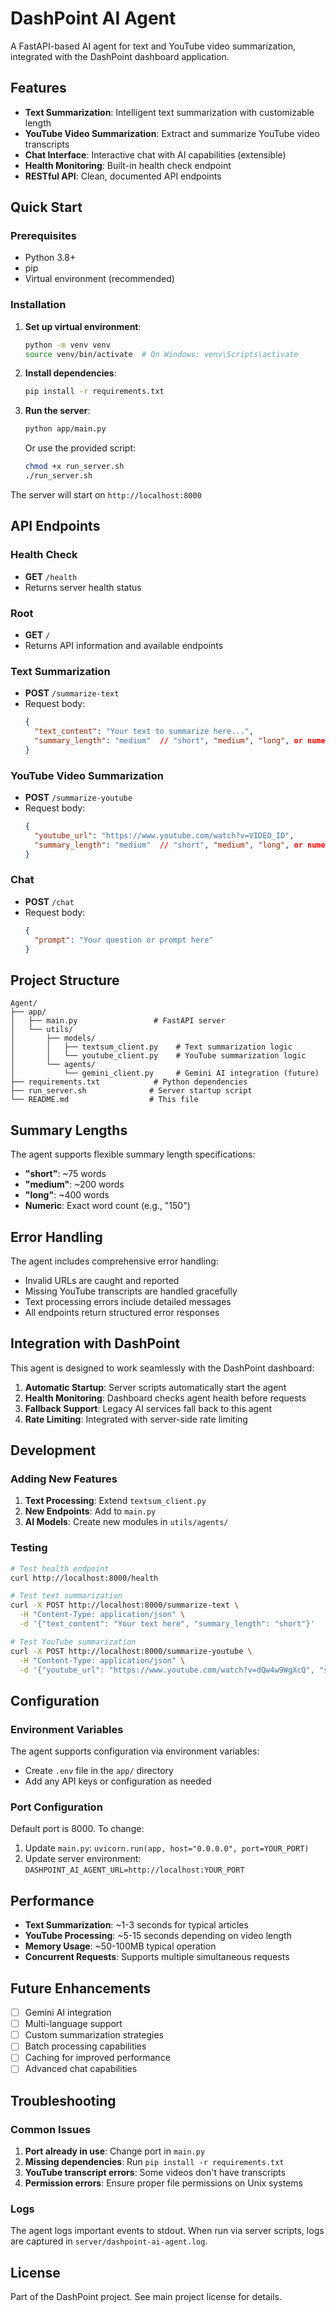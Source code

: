 # DashPoint AI Agent

A FastAPI-based AI agent for text and YouTube video summarization, integrated with the DashPoint dashboard application.

## Features

- **Text Summarization**: Intelligent text summarization with customizable length
- **YouTube Video Summarization**: Extract and summarize YouTube video transcripts
- **Chat Interface**: Interactive chat with AI capabilities (extensible)
- **Health Monitoring**: Built-in health check endpoint
- **RESTful API**: Clean, documented API endpoints

## Quick Start

### Prerequisites

- Python 3.8+
- pip
- Virtual environment (recommended)

### Installation

1. **Set up virtual environment**:
   ```bash
   python -m venv venv
   source venv/bin/activate  # On Windows: venv\Scripts\activate
   ```

2. **Install dependencies**:
   ```bash
   pip install -r requirements.txt
   ```

3. **Run the server**:
   ```bash
   python app/main.py
   ```

   Or use the provided script:
   ```bash
   chmod +x run_server.sh
   ./run_server.sh
   ```

The server will start on `http://localhost:8000`

## API Endpoints

### Health Check
- **GET** `/health`
- Returns server health status

### Root
- **GET** `/`
- Returns API information and available endpoints

### Text Summarization
- **POST** `/summarize-text`
- Request body:
  ```json
  {
    "text_content": "Your text to summarize here...",
    "summary_length": "medium"  // "short", "medium", "long", or numeric
  }
  ```

### YouTube Video Summarization
- **POST** `/summarize-youtube`
- Request body:
  ```json
  {
    "youtube_url": "https://www.youtube.com/watch?v=VIDEO_ID",
    "summary_length": "medium"  // "short", "medium", "long", or numeric
  }
  ```

### Chat
- **POST** `/chat`
- Request body:
  ```json
  {
    "prompt": "Your question or prompt here"
  }
  ```

## Project Structure

```
Agent/
├── app/
│   ├── main.py                 # FastAPI server
│   └── utils/
│       ├── models/
│       │   ├── textsum_client.py    # Text summarization logic
│       │   └── youtube_client.py    # YouTube summarization logic
│       └── agents/
│           └── gemini_client.py     # Gemini AI integration (future)
├── requirements.txt            # Python dependencies
├── run_server.sh              # Server startup script
└── README.md                  # This file
```

## Summary Lengths

The agent supports flexible summary length specifications:

- **"short"**: ~75 words
- **"medium"**: ~200 words  
- **"long"**: ~400 words
- **Numeric**: Exact word count (e.g., "150")

## Error Handling

The agent includes comprehensive error handling:
- Invalid URLs are caught and reported
- Missing YouTube transcripts are handled gracefully
- Text processing errors include detailed messages
- All endpoints return structured error responses

## Integration with DashPoint

This agent is designed to work seamlessly with the DashPoint dashboard:

1. **Automatic Startup**: Server scripts automatically start the agent
2. **Health Monitoring**: Dashboard checks agent health before requests
3. **Fallback Support**: Legacy AI services fall back to this agent
4. **Rate Limiting**: Integrated with server-side rate limiting

## Development

### Adding New Features

1. **Text Processing**: Extend `textsum_client.py`
2. **New Endpoints**: Add to `main.py`
3. **AI Models**: Create new modules in `utils/agents/`

### Testing

```bash
# Test health endpoint
curl http://localhost:8000/health

# Test text summarization
curl -X POST http://localhost:8000/summarize-text \
  -H "Content-Type: application/json" \
  -d '{"text_content": "Your text here", "summary_length": "short"}'

# Test YouTube summarization  
curl -X POST http://localhost:8000/summarize-youtube \
  -H "Content-Type: application/json" \
  -d '{"youtube_url": "https://www.youtube.com/watch?v=dQw4w9WgXcQ", "summary_length": "medium"}'
```

## Configuration

### Environment Variables

The agent supports configuration via environment variables:
- Create `.env` file in the `app/` directory
- Add any API keys or configuration as needed

### Port Configuration

Default port is 8000. To change:
1. Update `main.py`: `uvicorn.run(app, host="0.0.0.0", port=YOUR_PORT)`
2. Update server environment: `DASHPOINT_AI_AGENT_URL=http://localhost:YOUR_PORT`

## Performance

- **Text Summarization**: ~1-3 seconds for typical articles
- **YouTube Processing**: ~5-15 seconds depending on video length
- **Memory Usage**: ~50-100MB typical operation
- **Concurrent Requests**: Supports multiple simultaneous requests

## Future Enhancements

- [ ] Gemini AI integration
- [ ] Multi-language support
- [ ] Custom summarization strategies
- [ ] Batch processing capabilities
- [ ] Caching for improved performance
- [ ] Advanced chat capabilities

## Troubleshooting

### Common Issues

1. **Port already in use**: Change port in `main.py`
2. **Missing dependencies**: Run `pip install -r requirements.txt`
3. **YouTube transcript errors**: Some videos don't have transcripts
4. **Permission errors**: Ensure proper file permissions on Unix systems

### Logs

The agent logs important events to stdout. When run via server scripts, logs are captured in `server/dashpoint-ai-agent.log`.

## License

Part of the DashPoint project. See main project license for details.
